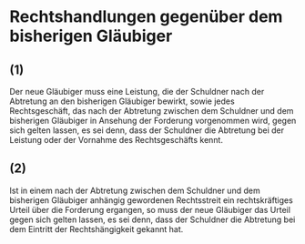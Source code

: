 # Rechtshandlungen gegenüber dem bisherigen Gläubiger



## (1)

 Der neue Gläubiger muss eine Leistung, die der Schuldner nach der Abtretung an den bisherigen Gläubiger bewirkt, sowie jedes Rechtsgeschäft, das nach der Abtretung zwischen dem Schuldner und dem bisherigen Gläubiger in Ansehung der Forderung vorgenommen wird, gegen sich gelten lassen, es sei denn, dass der Schuldner die Abtretung bei der Leistung oder der Vornahme des Rechtsgeschäfts kennt.

## (2)

 Ist in einem nach der Abtretung zwischen dem Schuldner und dem bisherigen Gläubiger anhängig gewordenen Rechtsstreit ein rechtskräftiges Urteil über die Forderung ergangen, so muss der neue Gläubiger das Urteil gegen sich gelten lassen, es sei denn, dass der Schuldner die Abtretung bei dem Eintritt der Rechtshängigkeit gekannt hat. 

